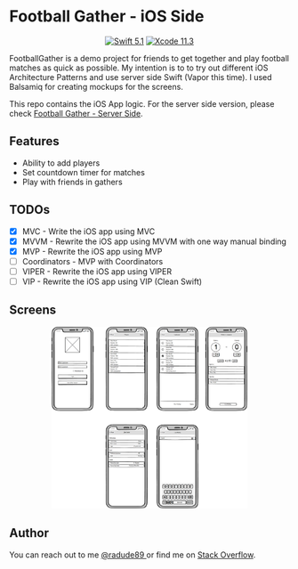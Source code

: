 # Football Gather - iOS Side

<p align="center">
    <a href="https://swift.org"><img src="https://img.shields.io/badge/swift-5.1-orange.svg" alt="Swift 5.1" /></a>
    <a href="https://developer.apple.com/xcode/"><img src="https://img.shields.io/badge/Xcode-11.3-blue.svg" alt="Xcode 11.3" /></a>
</p>

FootballGather is a demo project for friends to get together and play football matches as quick as possible.
My intention is to to try out different iOS Architecture Patterns and use server side Swift (Vapor this time).
I used Balsamiq for creating mockups for the screens.

This repo contains the iOS App logic. For the server side version, please check <a href="https://github.com/radude89/footballgather-ws" target="_blank">Football Gather - Server Side</a>.

## Features
* Ability to add players
* Set countdown timer for matches
* Play with friends in gathers

## TODOs

- [x] MVC - Write the iOS app using MVC
- [x] MVVM - Rewrite the iOS app using MVVM with one way manual binding
- [x] MVP - Rewrite the iOS  app using MVP
- [ ] Coordinators - MVP with Coordinators
- [ ] VIPER - Rewrite the iOS  app using VIPER
- [ ] VIP - Rewrite the iOS  app using VIP (Clean Swift)

## Screens

<p align="center">
    <img src="https://github.com/radude89/footballgather-ios/blob/master/Screenshots/FootballGather-db-mockups-v01.png" width="70%" height="70%" alt="FootballGather-db-diagram" />
</p>

## Author
You can reach out to me <a href="https://twitter.com/radude89">@radude89 </a> or find me on <a href="https://stackoverflow.com/users/893046/radu-dan">Stack Overflow</a>.
